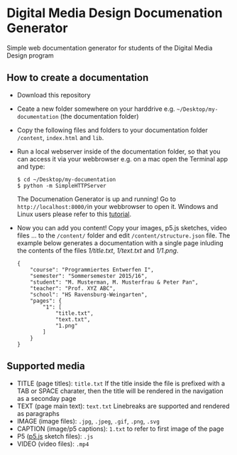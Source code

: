 Digital Media Design Documenation Generator
===========================================

Simple web documentation generator for students of the Digital Media Design program


How to create a documentation
-----------------------------

* Download this repository
* Ceate a new folder somewhere on your harddrive e.g. `~/Desktop/my-documentation` (the documentation folder)
* Copy the following files and folders to your documentation folder `/content`, `index.html` and `lib`.
* Run a local webserver inside of the documentation folder, so that you can access it via your webbrowser e.g. on a mac open the Terminal app and type:

	```
	$ cd ~/Desktop/my-documentation
	$ python -m SimpleHTTPServer
	```
	The Documenation Generator is up and running! Go to `http://localhost:8000/`in your webbrowser to open it. Windows and Linux users please refer to this [tutorial](https://github.com/processing/p5.js/wiki/Local-server).

* Now you can add you content! Copy your images, p5.js sketches, video files ... to the `/content/` folder and edit `/content/structure.json` file. The example below generates a documentation with a single page inluding the contents of the files *1/title.txt*, *1/text.txt* and *1/1.png*.

	```
	{
		"course": "Programmiertes Entwerfen I",
		"semester": "Sommersemester 2015/16",
		"student": "M. Musterman, M. Musterfrau & Peter Pan",
		"teacher": "Prof. XYZ ABC",
		"school": "HS Ravensburg-Weingarten",
		"pages": {
			"1": [
				"title.txt",
				"text.txt",
				"1.png"
			]
		}
	}
	```

Supported media
---------------
* TITLE (page titles): `title.txt`
	If the title inside the file is prefixed with a TAB or SPACE charater, then the title will be rendered in the navigation as a seconday page
* TEXT (page main text): `text.txt`
	Linebreaks are supported and rendered as paragraphs
* IMAGE (image files): `.jpg`, `.jpeg`, `.gif`, `.png`, `.svg`
* CAPTION (image/p5 captions): `1.txt` to refer to first image of the page
* P5 ([p5.js](http://p5js.org/) sketch files): `.js`
* VIDEO (video files): `.mp4`

